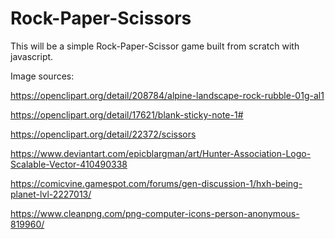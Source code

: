 # Rock-Paper-Scissors

This will be a simple Rock-Paper-Scissor game built from scratch with javascript.

Image sources:

https://openclipart.org/detail/208784/alpine-landscape-rock-rubble-01g-al1

https://openclipart.org/detail/17621/blank-sticky-note-1#

https://openclipart.org/detail/22372/scissors

https://www.deviantart.com/epicblargman/art/Hunter-Association-Logo-Scalable-Vector-410490338

https://comicvine.gamespot.com/forums/gen-discussion-1/hxh-being-planet-lvl-2227013/

https://www.cleanpng.com/png-computer-icons-person-anonymous-819960/